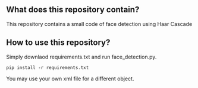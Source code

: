 ## What does this repository contain?
This repository contains a small code of face detection using Haar Cascade

## How to use this repository?
Simply downlaod requirements.txt and run face_detection.py.

	pip install -r requirements.txt

You may use your own xml file for a different object.


